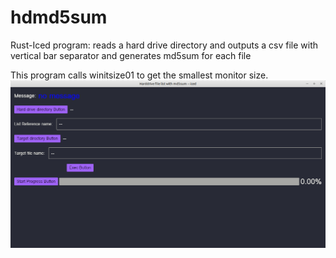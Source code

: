 # hdmd5sum
Rust-Iced program: reads a hard drive directory and outputs a csv file with vertical bar separator and generates md5sum for each file

This program calls winitsize01 to get the smallest monitor size.
<img src="image/hdmd5sum131.png" width="800px" />
